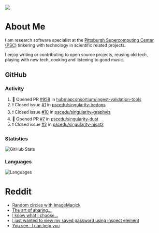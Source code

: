 ![](https://komarev.com/ghpvc/?username=icaoberg)

# About Me
I am research software specialist at the [Pittsburgh Supercomputing Center (PSC)](https://www.psc.edu/) tinkering with technology in scientific related projects.

I enjoy writing or contributing to open source projects, reusing old tech, playing with new tech, cooking and listening to good music.

## GitHub
### Activity
<!--START_SECTION:activity-->
1. 💪 Opened PR [#958](https://github.com/hubmapconsortium/ingest-validation-tools/pull/958) in [hubmapconsortium/ingest-validation-tools](https://github.com/hubmapconsortium/ingest-validation-tools)
2. ❗️ Closed issue [#1](https://github.com/pscedu/singularity-bedops/issues/1) in [pscedu/singularity-bedops](https://github.com/pscedu/singularity-bedops)
3. ❗️ Closed issue [#10](https://github.com/pscedu/singularity-graphviz/issues/10) in [pscedu/singularity-graphviz](https://github.com/pscedu/singularity-graphviz)
4. 💪 Opened PR [#7](https://github.com/pscedu/singularity-dust/pull/7) in [pscedu/singularity-dust](https://github.com/pscedu/singularity-dust)
5. ❗️ Closed issue [#2](https://github.com/pscedu/singularity-hisat2/issues/2) in [pscedu/singularity-hisat2](https://github.com/pscedu/singularity-hisat2)
<!--END_SECTION:activity-->

### Statistics
![GitHub Stats](https://github-readme-stats.vercel.app/api?username=icaoberg&count_private=true&show_icons=true)

### Languages
![Languages](https://github-readme-stats.vercel.app/api/top-langs/?username=icaoberg&show_icons=true&langs_count=10&hide=HTML,CSS,M)

# Reddit
<!-- BLOG-POST-LIST:START -->
- [Random circles with ImageMagick](https://www.reddit.com/r/u_icaoberg/comments/p04t90/random_circles_with_imagemagick/)
- [The art of sharing...](https://www.reddit.com/r/u_icaoberg/comments/oyp9pc/the_art_of_sharing/)
- [I know what I choose…](https://www.reddit.com/r/u_icaoberg/comments/oyoolb/i_know_what_i_choose/)
- [I just wanted to view my saved password using inspect element](https://www.reddit.com/r/u_icaoberg/comments/oyol4r/i_just_wanted_to_view_my_saved_password_using/)
- [You see.. I can help you](https://www.reddit.com/r/u_icaoberg/comments/omhqz4/you_see_i_can_help_you/)
<!-- BLOG-POST-LIST:END -->
